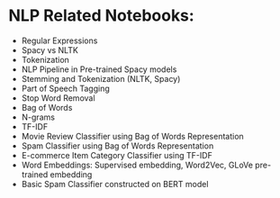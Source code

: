# NLP Related Notebooks:
- Regular Expressions
- Spacy vs NLTK
- Tokenization
- NLP Pipeline in Pre-trained Spacy models
- Stemming and Tokenization (NLTK, Spacy)
- Part of Speech Tagging
- Stop Word Removal
- Bag of Words
- N-grams
- TF-IDF
- Movie Review Classifier using Bag of Words Representation
- Spam Classifier using Bag of Words Representation
- E-commerce Item Category Classifier using TF-IDF
- Word Embeddings: Supervised embedding, Word2Vec, GLoVe pre-trained embedding
- Basic Spam Classifier constructed on BERT model

